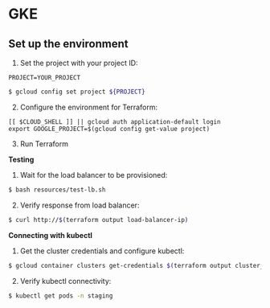 # GKE

## Set up the environment

1. Set the project with your project ID:

```
PROJECT=YOUR_PROJECT
```

```sh
$ gcloud config set project ${PROJECT}
```

2. Configure the environment for Terraform:

```
[[ $CLOUD_SHELL ]] || gcloud auth application-default login
export GOOGLE_PROJECT=$(gcloud config get-value project)
```

3. Run Terraform

**Testing**

1. Wait for the load balancer to be provisioned:

```sh
$ bash resources/test-lb.sh
```

2. Verify response from load balancer:

```sh
$ curl http://$(terraform output load-balancer-ip)
```

**Connecting with kubectl**

1. Get the cluster credentials and configure kubectl:

```sh
$ gcloud container clusters get-credentials $(terraform output cluster_name) --zone $(terraform output cluster_zone)
```

2. Verify kubectl connectivity:

```sh
$ kubectl get pods -n staging
```
